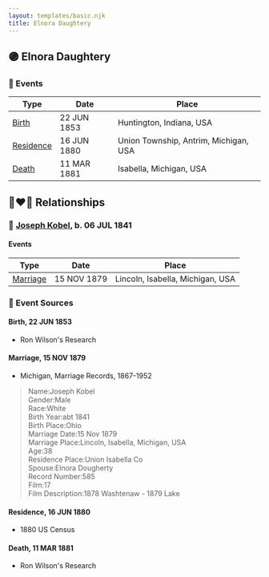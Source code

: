 ```yaml
---
layout: templates/basic.njk
title: Elnora Daughtery
---
```

## 🟣 Elnora Daughtery

### 📆 Events

Type | Date | Place
------ | ------ | ------
[Birth](#event-5e286200-2170-4994-8e81-b07683a84646) | 22 JUN 1853 | Huntington, Indiana, USA
[Residence](#event-c538a9e3-aa30-4ab5-a6e8-d863ea35ab22) | 16 JUN 1880 | Union Township, Antrim, Michigan, USA
[Death](#event-3961a6de-2170-4089-8bb1-eaa1d010d74b) | 11 MAR 1881 | Isabella, Michigan, USA

## 👩‍❤️‍👨 Relationships

### 🔵 [Joseph Kobel](/people/4/44694656), b. 06 JUL 1841

#### Events

Type | Date | Place
------ | ------ | ------
[Marriage](#event-d9cbfb16-4393-4571-afcb-e503a6c007c4) | 15 NOV 1879 | Lincoln, Isabella, Michigan, USA
### 📰 Event Sources

#### <a id="event-5e286200-2170-4994-8e81-b07683a84646"></a> Birth, 22 JUN 1853
* Ron Wilson's Research

#### <a id="event-d9cbfb16-4393-4571-afcb-e503a6c007c4"></a> Marriage, 15 NOV 1879
* Michigan, Marriage Records, 1867-1952
>   
  > Name:Joseph Kobel  
  > Gender:Male  
  > Race:White  
  > Birth Year:abt 1841  
  > Birth Place:Ohio  
  > Marriage Date:15 Nov 1879  
  > Marriage Place:Lincoln, Isabella, Michigan, USA  
  > Age:38  
  > Residence Place:Union Isabella Co  
  > Spouse:Elnora Dougherty  
  > Record Number:585  
  > Film:17  
  > Film Description:1878 Washtenaw - 1879 Lake

#### <a id="event-c538a9e3-aa30-4ab5-a6e8-d863ea35ab22"></a> Residence, 16 JUN 1880
* 1880 US Census
#### <a id="event-3961a6de-2170-4089-8bb1-eaa1d010d74b"></a> Death, 11 MAR 1881
* Ron Wilson's Research
